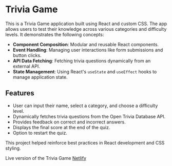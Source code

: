 # Trivia Game

This is a Trivia Game application built using React and custom CSS. The app allows users to test their knowledge across various categories and difficulty levels. It demonstrates the following concepts:

- **Component Composition**: Modular and reusable React components.
- **Event Handling**: Managing user interactions like form submissions and button clicks.
- **API Data Fetching**: Fetching trivia questions dynamically from an external API.
- **State Management**: Using React's `useState` and `useEffect` hooks to manage application state.

## Features

- User can input their name, select a category, and choose a difficulty level.
- Dynamically fetches trivia questions from the Open Trivia Database API.
- Provides feedback on correct and incorrect answers.
- Displays the final score at the end of the quiz.
- Option to restart the quiz.

This project helped reinforce best practices in React development and CSS styling.

Live version of the Trivia Game [Netlify](funny-daffodil-0f5af1.netlify.app)
